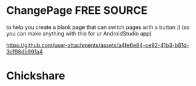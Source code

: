 # ChangePage FREE SOURCE
to help you create a blank page that can switch pages with a button :)
(so you can make anything with this for ur AndroidStudio app)

https://github.com/user-attachments/assets/a4fe6e84-ce92-41b3-b81d-3cf98db991a4
# Chickshare





